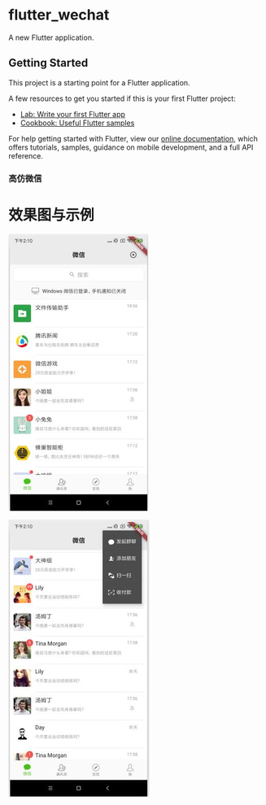 # flutter_wechat

A new Flutter application.

## Getting Started

This project is a starting point for a Flutter application.

A few resources to get you started if this is your first Flutter project:

- [Lab: Write your first Flutter app](https://flutter.io/docs/get-started/codelab)
- [Cookbook: Useful Flutter samples](https://flutter.io/docs/cookbook)

For help getting started with Flutter, view our 
[online documentation](https://flutter.io/docs), which offers tutorials, 
samples, guidance on mobile development, and a full API reference.

### 高仿微信

# 效果图与示例
![image](https://github.com/gaoguanqi/flutter_wechat/blob/master/screenshots/home1.jpg?raw=true)

![image](https://github.com/gaoguanqi/flutter_wechat/blob/master/screenshots/home2.jpg?raw=true)
